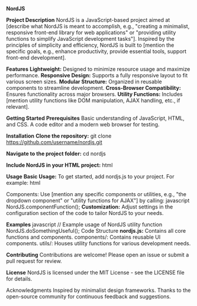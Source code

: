 **NordJS**

**Project Description**
NordJS is a JavaScript-based project aimed at [describe what NordJS is meant to accomplish, e.g., "creating a minimalist, responsive front-end library for web applications" or "providing utility functions to simplify JavaScript development tasks"]. Inspired by the principles of simplicity and efficiency, NordJS is built to [mention the specific goals, e.g., enhance productivity, provide essential tools, support front-end development].

**Features**
**Lightweight:** Designed to minimize resource usage and maximize performance.
**Responsive Design:** Supports a fully responsive layout to fit various screen sizes.
**Modular Structure:** Organized in reusable components to streamline development.
**Cross-Browser Compatibility:** Ensures functionality across major browsers.
**Utility Functions:** Includes [mention utility functions like DOM manipulation, AJAX handling, etc., if relevant].

**Getting Started**
**Prerequisites**
Basic understanding of JavaScript, HTML, and CSS.
A code editor and a modern web browser for testing.

**Installation**
**Clone the repository:**
git clone https://github.com/username/nordjs.git

**Navigate to the project folder:**
cd nordjs

**Include NordJS in your HTML project:**
html
<script src="path/to/nordjs.js"></script>

**Usage**
**Basic Usage:** To get started, add nordjs.js to your project. For example:
html
<script src="nordjs.js"></script>
Components: Use [mention any specific components or utilities, e.g., "the dropdown component" or "utility functions for AJAX"] by calling:
javascript
NordJS.componentFunction();
**Customization:** Adjust settings in the configuration section of the code to tailor NordJS to your needs.

**Examples**
javascript
// Example usage of NordJS utility function
NordJS.doSomethingUseful();
Code Structure
**nordjs.js:** Contains all core functions and components.
components/: Contains reusable UI components.
utils/: Houses utility functions for various development needs.

**Contributing**
Contributions are welcome! Please open an issue or submit a pull request for review.

**License**
NordJS is licensed under the MIT License - see the LICENSE file for details.

Acknowledgments
Inspired by minimalist design frameworks.
Thanks to the open-source community for continuous feedback and suggestions.
